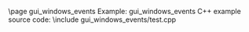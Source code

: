 \page gui_windows_events Example: gui_windows_events
C++ example source code:
\include gui_windows_events/test.cpp
